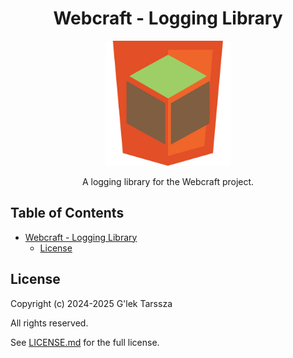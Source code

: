 <h1 id="webcraft---logging-library" align="center">
    Webcraft - Logging Library
</h1>
<p align="center">
    <img src="https://github.com/glektarssza/webcraft/raw/main/logo.svg" alt="Logo" width="200" />
</p>
<p  align="center">
    A logging library for the Webcraft project.
</p>

<!-- omit in toc -->
## Table of Contents ##

* [Webcraft - Logging Library](#webcraft---logging-library)
    * [License](#license)

## License ##

Copyright (c) 2024-2025 G'lek Tarssza

All rights reserved.

See [LICENSE.md](LICENSE.md) for the full license.
